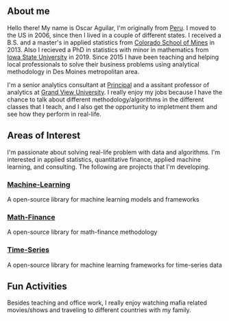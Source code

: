 ## About me
Hello there! My name is Oscar Aguilar, I'm originally from [Peru](https://www.google.com/search?source=hp&ei=-lLEXvCiEsK4tAb1kYroDQ&q=peru+map&oq=peru+map&gs_lcp=CgZwc3ktYWIQAzICCAAyAggAMgIIADICCAAyAggAMgIIADICCAAyAggAMgIIADICCAA6BQgAEIMBUPcDWNsNYJgRaABwAHgAgAFJiAH6A5IBATiYAQCgAQGqAQdnd3Mtd2l6&sclient=psy-ab&ved=0ahUKEwjwh4_Z8sDpAhVCHM0KHfWIAt0Q4dUDCAg&uact=5). I moved to the US in 2006, since then I lived in a couple of different states. I received a B.S. and a master's in applied statistics from [Colorado School of Mines](https://www.mines.edu/) in 2013. Also I recieved a PhD in statistics with minor in mathematics from [Iowa State University](https://www.iastate.edu/) in 2019. Since 2015 I have been teaching and helping local professionals to solve their business problems using analytical methodology in Des Moines metropolitan area.

I'm a senior analytics consultant at [Principal](https://www.principal.com/) and a assitant professor of analytics at [Grand View University](https://www.grandview.edu/). I really enjoy my jobs because I have the chance to talk about different methodology/algorithms in the different classes that I teach, and I also get the opportunity to impletment them and see how they perform in real-life. 


## Areas of Interest
I'm passionate about solving real-life problem with data and algorithms. I'm interested in applied statistics, quantitative finance, applied machine learning, and consulting. The following are projects that I'm developing.

### [**Machine-Learning**](https://github.com/oscarm524/Machine-Learning)
<div><span class="dot python-dot"></span> A open-source library for machine learning models and frameworks</div>

### [**Math-Finance**](https://github.com/oscarm524/Math-Finance)
<div><span class="dot python-dot"></span> A open-source library for math-finance methodology</div>

### [**Time-Series**](https://github.com/oscarm524/Time-Series)
<div><span class="dot python-dot"></span> A open-source library for machine learning frameworks for time-series data</div>


## Fun Activities
Besides teaching and office work, I really enjoy watching mafia related movies/shows and traveling to different countries with my family.
